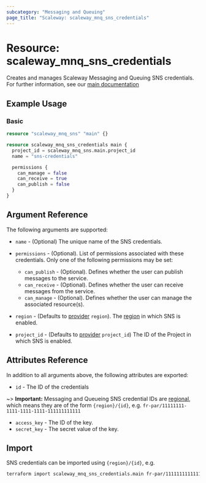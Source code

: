 ```yaml
---
subcategory: "Messaging and Queuing"
page_title: "Scaleway: scaleway_mnq_sns_credentials"
---
```


# Resource: scaleway_mnq_sns_credentials

Creates and manages Scaleway Messaging and Queuing SNS credentials.
For further information, see
our [main documentation](https://www.scaleway.com/en/docs/serverless/messaging/reference-content/sns-overview/)

## Example Usage

### Basic

```terraform
resource "scaleway_mnq_sns" "main" {}

resource scaleway_mnq_sns_credentials main {
  project_id = scaleway_mnq_sns.main.project_id
  name = "sns-credentials"

  permissions {
    can_manage = false
    can_receive = true
    can_publish = false
  }
}
```

## Argument Reference

The following arguments are supported:

- `name` - (Optional) The unique name of the SNS credentials.

- `permissions` - (Optional). List of permissions associated with these credentials. Only one of the following permissions may be set:
    - `can_publish` - (Optional). Defines whether the user can publish messages to the service.
    - `can_receive` - (Optional). Defines whether the user can receive messages from the service.
    - `can_manage` - (Optional). Defines whether the user can manage the associated resource(s).


- `region` - (Defaults to [provider](../index.md#arguments-reference) `region`). The [region](../guides/regions_and_zones.md#regions) in which SNS is enabled.

- `project_id` - (Defaults to [provider](../index.md#arguments-reference) `project_id`) The ID of the Project in which SNS is enabled.


## Attributes Reference

In addition to all arguments above, the following attributes are exported:

- `id` - The ID of the credentials

~> **Important:** Messaging and Queueing SNS credential IDs are [regional](../guides/regions_and_zones.md#resource-ids), which means they are of the form `{region}/{id}`, e.g. `fr-par/11111111-1111-1111-1111-111111111111`

- `access_key` - The ID of the key.
- `secret_key` - The secret value of the key.

## Import

SNS credentials can be imported using `{region}/{id}`, e.g.

```bash
terraform import scaleway_mnq_sns_credentials.main fr-par/11111111111111111111111111111111
```
